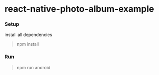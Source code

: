 # react-native-photo-album-example

### Setup
install all dependencies
> npm install

### Run
> npm run android
